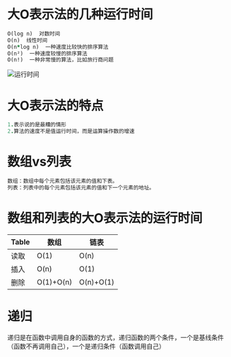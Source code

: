 # 大O表示法的几种运行时间
```ruby
O(log n)  对数时间
O(n)  线性时间
O(n*log n)  一种速度比较快的排序算法
O(n²)  一种速度较慢的排序算法
O(n!)  一种非常慢的算法，比如旅行商问题
```
![运行时间](https://img3.doubanio.com/view/page_note/large/public/p47371986-1.jpg)

# 大O表示法的特点
```ruby
1.表示说的是最糟的情形
2.算法的速度不是值运行时间，而是运算操作数的增速
```

# 数组vs列表

```ruby
数组：数组中每个元素包括该元素的值和下表。
列表：列表中的每个元素包括该元素的值和下一个元素的地址。
```
# 数组和列表的大O表示法的运行时间
Table | 数组 | 链表
---- | --- | ---
读取| O(1) |O(n)  
插入  | O(n)    |  O(1)  | 
删除 |O(1)+O(n) |O(n)+O(1)|

# 递归
递归是在函数中调用自身的函数的方式，递归函数的两个条件，一个是基线条件（函数不再调用自己），一个是递归条件（函数调用自己）
